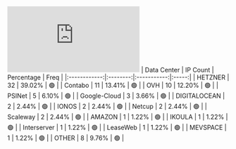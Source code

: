 ![Diagramm](https://github.com/obajay/StateSync-snapshots/blob/main/Projects/Planq/1/README.md)
| Data Center | IP Count | Percentage | Freq |
|:------------:|:--------:|:-----------:|:-----:|
| HETZNER | 32 | 39.02% | 🟢 |
| Contabo | 11 | 13.41% | 🟢 |
| OVH | 10 | 12.20% | 🟢 |
| PSINet | 5 | 6.10% | 🟢 |
| Google-Cloud | 3 | 3.66% | 🟢 |
| DIGITALOCEAN | 2 | 2.44% | 🟢 |
| IONOS | 2 | 2.44% | 🟢 |
| Netcup | 2 | 2.44% | 🟢 |
| Scaleway | 2 | 2.44% | 🟢 |
| AMAZON | 1 | 1.22% | 🟢 |
| IKOULA | 1 | 1.22% | 🟢 |
| Interserver | 1 | 1.22% | 🟢 |
| LeaseWeb | 1 | 1.22% | 🟢 |
| MEVSPACE | 1 | 1.22% | 🟢 |
| OTHER | 8 | 9.76% | 🟢 |